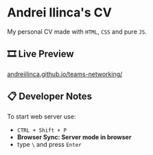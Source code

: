 # Andrei Ilinca's CV

My personal CV made with `HTML`, `CSS` and pure `JS`.

## 🎞 Live Preview

[andreiilinca.github.io/teams-networking/](https://andreiilinca.github.io/teams-networking/)

## 📋 Developer Notes

To start web server use:

- `CTRL + Shift + P`
- **Browser Sync: Server mode in browser**
- type `\` and press `Enter`
